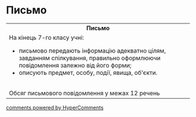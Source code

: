 <div id="hypercomments_widget" class="js-hypercomments-widget invisible"></div>

# Письмо

<table>
  <tr>
    <td align="center"><b>Письмо</b></td>
  </tr>
<td style="vertical-align:top !important;">
На кінець 7-го класу учні:
<ul>
<li>письмово передають інформацію адекватно цілям, завданням спілкування, правильно оформлюючи повідомлення залежно від його форми;</li>
<li>описують предмет, особу, події, явища, об'єкти.</li>
</ul>
<br>
Обсяг письмового повідомлення у межах 12 речень
</td>
</table>

<div class="js-hypercomments-container">
    <a href="http://hypercomments.com" class="hc-link" title="comments widget">comments powered by HyperComments</a>
</div>